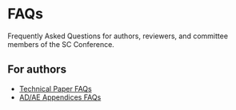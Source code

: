 # FAQs
Frequently Asked Questions for authors, reviewers, and committee members of the SC Conference.

## For authors
* [Technical Paper FAQs](Papers_Authors.md)
* [AD/AE Appendices FAQs](AD-AE-Appendices_Authors.md)

